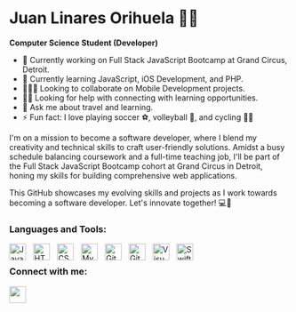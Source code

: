 # Juan Linares Orihuela 👋🏾

**Computer Science Student (Developer)**


- 🔭 Currently working on Full Stack JavaScript Bootcamp at Grand Circus, Detroit.
- 🌱 Currently learning JavaScript, iOS Development, and PHP.
- 👨🏾‍💻 Looking to collaborate on Mobile Development projects.
- 🤝🏾 Looking for help with connecting with learning opportunities.
- 💬 Ask me about travel and learning.
- ⚡ Fun fact: I love playing soccer ⚽️, volleyball 🏐, and cycling 🚴🏾

I'm on a mission to become a software developer, where I blend my creativity and technical skills to craft user-friendly solutions. Amidst a busy schedule balancing coursework and a full-time teaching job, I'll be part of the Full Stack JavaScript Bootcamp cohort at Grand Circus in Detroit, honing my skills for building comprehensive web applications.

This GitHub showcases my evolving skills and projects as I work towards becoming a software developer. Let's innovate together! 💻🌟

### Languages and Tools:

<img align="left" alt="JavaScript" width="30px" src="https://cdn.jsdelivr.net/gh/devicons/devicon/icons/javascript/javascript-original.svg" style="padding-right:10px;" />
<img align="left" alt="HTML5" width="30px" src="https://cdn.jsdelivr.net/gh/devicons/devicon/icons/html5/html5-original.svg" style="padding-right:10px;" />
<img align="left" alt="CSS3" width="30px" src="https://cdn.jsdelivr.net/gh/devicons/devicon/icons/css3/css3-original.svg" style="padding-right:10px;" />
<img align="left" alt="MySQL" width="30px" src="https://cdn.jsdelivr.net/gh/devicons/devicon/icons/mysql/mysql-original.svg" style="padding-right:10px;" />
<img align="left" alt="Git" width="30px" src="https://cdn.jsdelivr.net/gh/devicons/devicon/icons/git/git-original.svg" style="padding-right:10px;" />
<img align="left" alt="GitHub" width="30px" src="https://user-images.githubusercontent.com/3369400/139447912-e0f43f33-6d9f-45f8-be46-2df5bbc91289.png" style="padding-right:10px;" />
<img align="left" alt="Visual Studio Code" width="30px" src="https://cdn.jsdelivr.net/gh/devicons/devicon/icons/vscode/vscode-original.svg" style="padding-right:10px;" />
<img align="left" alt="Swift" width="30px" src="https://cdn.jsdelivr.net/gh/devicons/devicon/icons/swift/swift-original.svg" style="padding-right:10px;" />

<br /> 

### Connect with me:

<a href="https://www.linkedin.com/in/juanlinaresorihuela/">
  <img src="https://cdn.jsdelivr.net/gh/devicons/devicon/icons/linkedin/linkedin-original.svg" style="padding-right: 10px; width: 30px;" />
</a>




